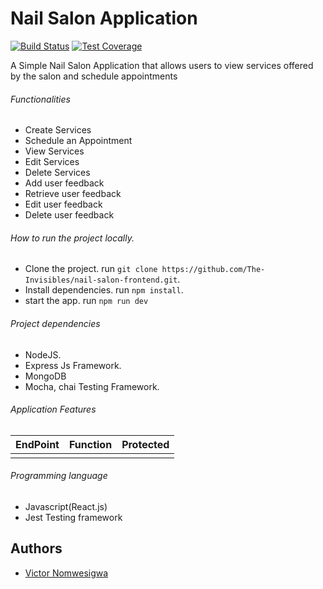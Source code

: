 # Nail Salon Application

[![Build Status](https://travis-ci.org/The-Invisibles/nail-salon-frontend.svg?branch=develop)](https://travis-ci.org/The-Invisibles/nail-salon-frontend)
[![Test Coverage](https://api.codeclimate.com/v1/badges/676377047969d39c959c/test_coverage)](https://codeclimate.com/github/The-Invisibles/nail-salon-frontend/test_coverage)

A Simple Nail Salon Application that allows users to view services offered by the salon and schedule appointments

###### Functionalities

- Create Services
- Schedule an Appointment
- View Services
- Edit Services
- Delete Services
- Add user feedback
- Retrieve user feedback
- Edit user feedback
- Delete user feedback

###### How to run the project locally.

- Clone the project. run `git clone https://github.com/The-Invisibles/nail-salon-frontend.git`.
- Install dependencies. run `npm install`.
- start the app. run `npm run dev`

###### Project dependencies

- NodeJS.
- Express Js Framework.
- MongoDB
- Mocha, chai Testing Framework.

###### Application Features

| EndPoint | Function | Protected |
| -------- | -------- | --------- |
|          |          |           |

###### Programming language

- Javascript(React.js)
- Jest Testing framework

## Authors

- [Victor Nomwesigwa](https://github.com/missvicki)
